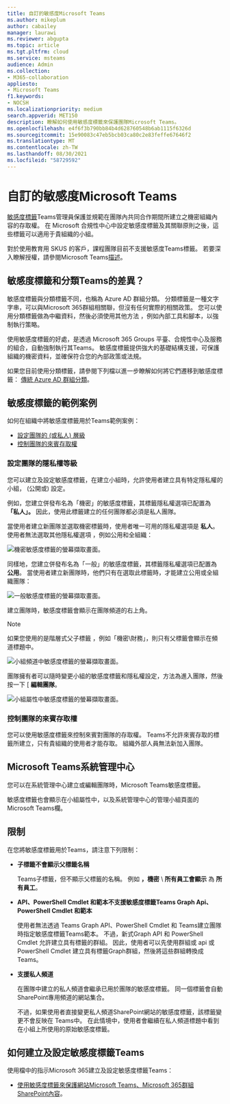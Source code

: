 ```yaml
---
title: 自訂的敏感度Microsoft Teams
ms.author: mikeplum
author: cabailey
manager: laurawi
ms.reviewer: abgupta
ms.topic: article
ms.tgt.pltfrm: cloud
ms.service: msteams
audience: Admin
ms.collection:
- M365-collaboration
appliesto:
- Microsoft Teams
f1.keywords:
- NOCSH
ms.localizationpriority: medium
search.appverid: MET150
description: 瞭解如何使用敏感度標籤來保護團隊Microsoft Teams。
ms.openlocfilehash: e4f6f3b790bb84b4d628760548b6ab1115f6326d
ms.sourcegitcommit: 15e90083c47eb5bcb03ca80c2e83feffe67646f2
ms.translationtype: MT
ms.contentlocale: zh-TW
ms.lasthandoff: 08/30/2021
ms.locfileid: "58729592"
---
```

# <a name="sensitivity-labels-for-microsoft-teams"></a>自訂的敏感度Microsoft Teams

[敏感度標籤](/microsoft-365/compliance/sensitivity-labels)Teams管理員保護並規範在團隊內共同合作期間所建立之機密組織內容的存取權。 在 Microsoft 合規性中心中設定敏感度標籤及其關聯原則[](/microsoft-365/compliance/go-to-the-securitycompliance-center)之後，這些標籤可以適用于貴組織的小組。

對於使用教育用 SKUS 的客戶，課程團隊目前不支援敏感度Teams標籤。 若要深入瞭解授權，請參閱Microsoft Teams[描述](/office365/servicedescriptions/teams-service-description)。

## <a name="whats-the-difference-between-sensitivity-labels-and-teams-classification-labels"></a>敏感度標籤和分類Teams的差異？

敏感度標籤與分類標籤不同，也稱為 Azure AD 群組分類。 分類標籤是一種文字字串，可以與Microsoft 365群組相關聯，但沒有任何實際的相關政策。 您可以使用分類標籤做為中繼資料，然後必須使用其他方法 ，例如內部工具和腳本，以強制執行策略。

使用敏感度標籤的好處，是透過 Microsoft 365 Groups 平臺、合規性中心及服務的組合，自動強制執行其Teams。 敏感度標籤提供強大的基礎結構支援，可保護組織的機密資料，並確保符合您的內部政策或法規。

如果您目前使用分類標籤，請參閱下列檔以進一步瞭解如何將它們遷移到敏感度標籤： [傳統 Azure AD 群組分類](/microsoft-365/compliance/sensitivity-labels-teams-groups-sites#classic-azure-ad-group-classification)。

## <a name="example-scenarios-for-sensitivity-labels"></a>敏感度標籤的範例案例

如何在組織中將敏感度標籤用於Teams範例案例：

- [設定團隊的 (或私人) 層級](#set-the-privacy-level-for-teams)
- [控制團隊的來賓存取權](#control-guest-access-to-teams)

### <a name="set-the-privacy-level-for-teams"></a>設定團隊的隱私權等級

您可以建立及設定敏感度標籤，在建立小組時，允許使用者建立具有特定隱私權的小組， (公開或) 設定。

例如，您建立併發布名為「機密」的敏感度標籤，其標籤隱私權選項已配置為 **「私人」。** 因此，使用此標籤建立的任何團隊都必須是私人團隊。 

當使用者建立新團隊並選取機密標籤時，使用者唯一可用的隱私權選項是 **私人**。 使用者無法選取其他隱私權選項 ，例如公用和全組織：

![機密敏感度標籤的螢幕擷取畫面。](media/sensitivity-labels-confidential-example.png)

同樣地，您建立併發布名為「一般」的敏感度標籤，其標籤隱私權選項已配置為 **公用**。 當使用者建立新團隊時，他們只有在選取此標籤時，才能建立公用或全組織團隊：

![一般敏感度標籤的螢幕擷取畫面。](media/sensitivity-labels-general-example.png)

建立團隊時，敏感度標籤會顯示在團隊頻道的右上角。 

> [!NOTE]
> 如果您使用的是階層式父子標籤 ，例如「機密\財務」，則只有父標籤會顯示在頻道標題中。

![小組頻道中敏感度標籤的螢幕擷取畫面。](media/sensitivity-labels-channel.png)

團隊擁有者可以隨時變更小組的敏感度標籤和隱私權設定，方法為進入團隊，然後按一下 [ **編輯團隊**。

![小組屬性中敏感度標籤的螢幕擷取畫面。](media/sensitivity-labels-edit-team.png)

### <a name="control-guest-access-to-teams"></a>控制團隊的來賓存取權

您可以使用敏感度標籤來控制來賓對團隊的存取權。 Teams不允許來賓存取的標籤所建立，只有貴組織的使用者才能存取。 組織外部人員無法新加入團隊。

## <a name="microsoft-teams-admin-center"></a>Microsoft Teams系統管理中心

您可以在系統管理中心建立或編輯團隊時，Microsoft Teams敏感度標籤。 

敏感度標籤也會顯示在小組屬性中，以及系統管理中心的管理小組頁面的Microsoft Teams欄。

## <a name="limitations"></a>限制

在您將敏感度標籤用於Teams，請注意下列限制：

- **子標籤不會顯示父標籤名稱**
    
    Teams子標籤，但不顯示父標籤的名稱。 例如 **，機密** \\ **所有員工會顯示** 為 **所有員工**。

- **API、PowerShell Cmdlet 和範本不支援敏感度標籤Teams Graph Api、PowerShell Cmdlet 和範本**
    
    使用者無法透過 Teams Graph API、PowerShell Cmdlet 和 Teams建立團隊時指定敏感度標籤Teams範本。 不過，新式Graph API 和 PowerShell Cmdlet 允許建立具有標籤的群組。 因此，使用者可以先使用群組或 api 或 PowerShell Cmdlet 建立具有標籤Graph群組，然後將這些群組轉換成 Teams。

- **支援私人頻道**
    
    在團隊中建立的私人頻道會繼承已用於團隊的敏感度標籤。 同一個標籤會自動SharePoint專用頻道的網站集合。
    
    不過，如果使用者直接變更私人頻道SharePoint網站的敏感度標籤，該標籤變更不會反映在 Teams中。 在此情境中，使用者會繼續在私人頻道標題中看到在小組上所使用的原始敏感度標籤。

## <a name="how-to-create-and-configure-sensitivity-labels-for-teams"></a>如何建立及設定敏感度標籤Teams

使用檔中的指示Microsoft 365建立及設定敏感度標籤Teams： 

- [使用敏感度標籤來保護網站Microsoft Teams、Microsoft 365群組SharePoint內容](/microsoft-365/compliance/sensitivity-labels-teams-groups-sites)。
